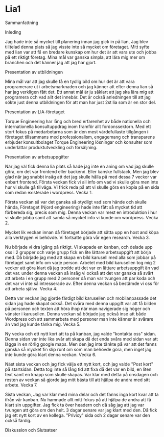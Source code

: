 # Lia1
Sammanfattning

Inleding

Jag hade inte så mycket till planering innan jag gick in på lian, Jag blev tilltelad denna plats så jag visste inte så mycket om företaget. Mitt syfte med lian var att få en bredare kunskap om hur det är att vara ute och jobba på ett riktigt företag. Mina mål var ganska simpla, att lära mig mer om branchen och det känner jag att jag har gjort.

Presentation av utbildningen

Mina mål var att jag skulle få en tydlig bild om hur det är att vara programerare ut i arbetsmarknaden och jag känner att efter denna lian så har jag verkligen fått det. Ett annat mål är ju såklart att jag ska lära mig att programera och vad allt det innebär. Det är också anledningen till att jag sökte just denna utbildningen för att man har just 2st lia som är en stor del.  

Presentation av LIA-företaget

Torque Engineering har lång och bred erfarenhet av både nationella och internationella konsultuppdrag inom framför allt fordonssektorn. Med ett stort fokus på medarbetarna som är den mest värdefullaste tillgången i företaget tillsammans med professionalism, engagemang och transparens erbjuder konsultbolaget Torque Engineering lösningar och konsulter som underlättar produktutveckling och försäljning.


Presentation av arbetsuppgifter

När jag väl fick denna lia plats så hade jag inte en aning om vad jag skulle göra, om det var frontend eller backend. Eller kanske fullstack, Men jag blev glad när jag snabbt insåg att det jag skulle hålla på med dessa 7 veckor var enbart frontend. Första veckan fick vi all info om vad vi skulle göra men inte hur vi skulle gå tillväga. Vi frick reda på att vi skulle göra en kopia på en sida som redan existerade i wordpress. 
Vecka 1.

Första veckan så var det ganska så otydligt vad som hände och skulle hända, Företaget (Njord engineering) hade inte fått så mycket tid att förbereda sig, precis som mig.
Denna veckan var mest en introduktion i hur vi skulle jobba samt att samla så mycket info vi kunde om wordpress.
Vecka 2.

Mycket lik veckan innan då företaget började att sätta upp en host and köpa alla verktygen vi behövde. Vi fortsatte göra vår egen research.
Vecka 3.

Nu började vi dra igång på riktigt. Vi skapade en kanban, och delade upp oss i 2 grupper och varje grupp fick en lite lättare arbetsuppgift att börja med. Då började jag med att skapa en bild karusell med alla som jobbar på företaget samt info om varje person. Arbetet med bild karusellen tog mig 2 veckor att göra klart då jag trodde att det var en  lättare arbetsuppgift än vad det var. under denna veckan så insåg vi också att det var ganska så svårt att arbeta i en grupp med 2 personer då man var tvungen att par koda och det var vi inte så intresserade av. Efter denna veckan så bestämde vi oss för att arbeta själva.
Vecka 4.

Detta var veckan jag gjorde färdigt bild karusellen och mobilanpassade det sidan jag hade skapat också. Det svåra med denna uppgift var att få bilden på personen och texten att höra ihop när man navigerade sig höger och vänster i karusellen. Denna veckan så började jag också inse att både Wordpress och att sammarbeta med personer man inte känner är svårare än vad jag kunde tänka mig.
Vecka 5.

Ny vecka och ett nytt kort att ta på kanban, jag valde "kontakta oss" sidan.
Denna sidan var inte lika svår att skapa då det enda svåra med sidan var att lägga in en rörlig google maps. Men den jag inte tänkte på var att det fanns ganska så mycket fin slip runt om som man behövde göra, men inget jag inte kunde göra klart denna veckan.
Vecka 6.

Näst sista veckan och jag fick välja ett nytt kort, och jag valde "Post kort" på startsidan. Detta tog inte så lång tid att fixa då det var en bild, en liten text samt en knapp som skulle skapas. Var klar med detta på onsdagen och resten av veckan så gjorde jag mitt bästa till att hjälpa de andra med sitt arbete.
Vecka 7.

Sista veckan, Jag var klar med mina delar och det fanns inga kort kvar att ta ifrån vår kanban. Nu hamnade allt mitt fokus på att hjälpa de andra att få klart sin uppgifter. Jag fick ta över headern och då såg jag att jag var tvungen att göra om den helt. 
3 dagar senare var jag klart med den. Då fick jag ett nytt kort av en kollega. "Privicy" sida och 2 dagar senare var den också färdig.

Diskussion och Slutsatser
